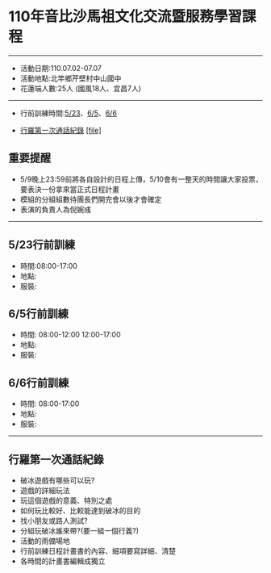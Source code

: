 # 110年音比沙馬祖文化交流暨服務學習課程 #

------
- 活動日期:110.07.02-07.07
- 活動地點:北竿鄉芹壁村中山國中
- 花蓮端人數:25人 (國風18人、宜昌7人)
------
- 行前訓練時間:[5/23](#0523)、[6/5](#0605)、[6/6](#0606)

- [行羅第一次通話紀錄](#001) [[file]](./Meeting/行羅第一次通話紀錄.pdf)

## 重要提醒
- 5/9晚上23:59前將各自設計的日程上傳，5/10會有一整天的時間讓大家投票，要表決一份拿來當正式日程計畫
- 模組的分組組數待團長們開完會以後才會確定
- 表演的負責人為倪婉彧

------
<h2 id="0523">5/23行前訓練</h2>

- 時間:08:00-17:00
- 地點:
- 服裝:

<h2 id="0605">6/5行前訓練</h2>

- 時間: 08:00-12:00  12:00-17:00
- 地點:
- 服裝:

<h2 id="0606">6/6行前訓練</h2>

- 時間: 08:00-17:00
- 地點:
- 服裝:

------
<h2 id="001">行羅第一次通話紀錄</h2>

+ 破冰遊戲有哪些可以玩?
+ 遊戲的詳細玩法
+ 玩這個遊戲的意義、特別之處
+ 如何玩比較好、比較能達到破冰的目的
+ 找小朋友或路人測試?
+ 分組玩破冰誰來帶?(要一組一個行義?)
+ 活動的雨備場地
+ 行前訓練日程計畫書的內容、細項要寫詳細、清楚
+ 各時間的計畫書編輯成獨立
